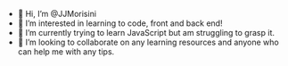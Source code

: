 - 👋 Hi, I’m @JJMorisini
- 👀 I’m interested in learning to code, front and back end!
- 🌱 I’m currently trying to learn JavaScript but am struggling to grasp it.
- 💞️ I’m looking to collaborate on any learning resources and anyone who can help me with any tips.

<!---
JJMorisini/JJMorisini is a ✨ special ✨ repository because its `README.md` (this file) appears on your GitHub profile.
You can click the Preview link to take a look at your changes.
--->
